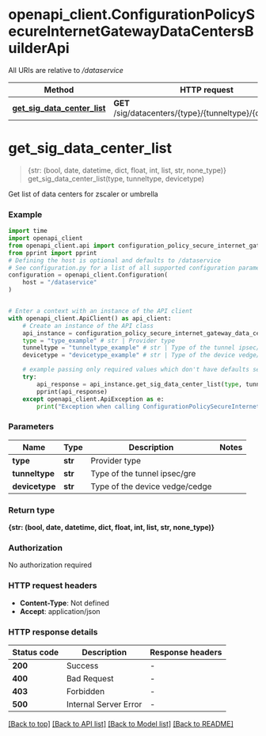 # openapi_client.ConfigurationPolicySecureInternetGatewayDataCentersBuilderApi

All URIs are relative to */dataservice*

Method | HTTP request | Description
------------- | ------------- | -------------
[**get_sig_data_center_list**](ConfigurationPolicySecureInternetGatewayDataCentersBuilderApi.md#get_sig_data_center_list) | **GET** /sig/datacenters/{type}/{tunneltype}/{devicetype} | 


# **get_sig_data_center_list**
> {str: (bool, date, datetime, dict, float, int, list, str, none_type)} get_sig_data_center_list(type, tunneltype, devicetype)



Get list of data centers for zscaler or umbrella

### Example


```python
import time
import openapi_client
from openapi_client.api import configuration_policy_secure_internet_gateway_data_centers_builder_api
from pprint import pprint
# Defining the host is optional and defaults to /dataservice
# See configuration.py for a list of all supported configuration parameters.
configuration = openapi_client.Configuration(
    host = "/dataservice"
)


# Enter a context with an instance of the API client
with openapi_client.ApiClient() as api_client:
    # Create an instance of the API class
    api_instance = configuration_policy_secure_internet_gateway_data_centers_builder_api.ConfigurationPolicySecureInternetGatewayDataCentersBuilderApi(api_client)
    type = "type_example" # str | Provider type
    tunneltype = "tunneltype_example" # str | Type of the tunnel ipsec/gre
    devicetype = "devicetype_example" # str | Type of the device vedge/cedge

    # example passing only required values which don't have defaults set
    try:
        api_response = api_instance.get_sig_data_center_list(type, tunneltype, devicetype)
        pprint(api_response)
    except openapi_client.ApiException as e:
        print("Exception when calling ConfigurationPolicySecureInternetGatewayDataCentersBuilderApi->get_sig_data_center_list: %s\n" % e)
```


### Parameters

Name | Type | Description  | Notes
------------- | ------------- | ------------- | -------------
 **type** | **str**| Provider type |
 **tunneltype** | **str**| Type of the tunnel ipsec/gre |
 **devicetype** | **str**| Type of the device vedge/cedge |

### Return type

**{str: (bool, date, datetime, dict, float, int, list, str, none_type)}**

### Authorization

No authorization required

### HTTP request headers

 - **Content-Type**: Not defined
 - **Accept**: application/json


### HTTP response details

| Status code | Description | Response headers |
|-------------|-------------|------------------|
**200** | Success |  -  |
**400** | Bad Request |  -  |
**403** | Forbidden |  -  |
**500** | Internal Server Error |  -  |

[[Back to top]](#) [[Back to API list]](../README.md#documentation-for-api-endpoints) [[Back to Model list]](../README.md#documentation-for-models) [[Back to README]](../README.md)

